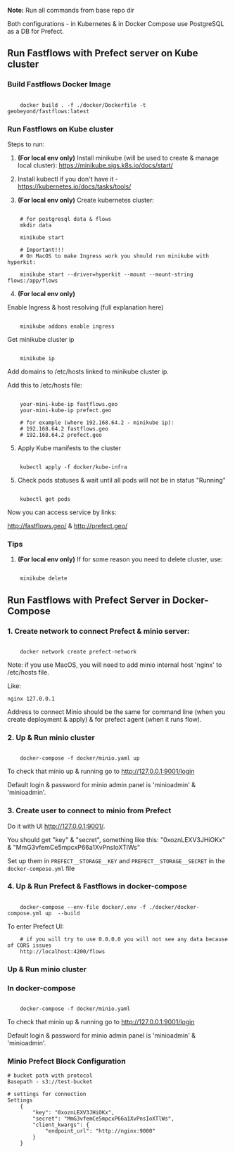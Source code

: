 **Note:** Run all commands from base repo dir

Both configurations - in Kubernetes & in Docker Compose use PostgreSQL as a DB for Prefect.

## Run Fastflows with Prefect server on Kube cluster

### Build Fastflows Docker Image

```console

    docker build . -f ./docker/Dockerfile -t geobeyond/fastflows:latest

```

### Run Fastflows on Kube cluster

Steps to run:

1. **(For local env only)** Install minikube (will be used to create & manage local cluster): https://minikube.sigs.k8s.io/docs/start/

2. Install kubectl if you don't have it - https://kubernetes.io/docs/tasks/tools/

3. **(For local env only)** Create kubernetes cluster:

```console

    # for postgresql data & flows
    mkdir data

    minikube start

    # Important!!!
    # On MacOS to make Ingress work you should run minikube with hyperkit:

    minikube start --driver=hyperkit --mount --mount-string flows:/app/flows

```

4. **(For local env only)**

Enable Ingress & host resolving (full explanation here)

```console

    minikube addons enable ingress

```

Get minikube cluster ip

```console

    minikube ip

```

Add domains to /etc/hosts linked to minikube cluster ip.

Add this to /etc/hosts file:

```console

    your-mini-kube-ip fastflows.geo
    your-mini-kube-ip prefect.geo

    # for example (where 192.168.64.2 - minikube ip):
    # 192.168.64.2 fastflows.geo
    # 192.168.64.2 prefect.geo

```

5. Apply Kube manifests to the cluster

```console

    kubectl apply -f docker/kube-infra

```

5. Check pods statuses & wait until all pods will not be in status "Running"

```console

    kubectl get pods

```

Now you can access service by links:

http://fastflows.geo/ & http://prefect.geo/

### Tips

1.  **(For local env only)** If for some reason you need to delete cluster, use:

```console

    minikube delete

```

## Run Fastflows with Prefect Server in Docker-Compose

### 1. Create network to connect Prefect & minio server:

```console

    docker network create prefect-network

```

Note: if you use MacOS, you will need to add minio internal host 'nginx' to /etc/hosts file.

Like:

`nginx 127.0.0.1`

Address to connect Minio should be the same for command line (when you create deployment & apply) & for prefect agent (when it runs flow).

### 2. Up & Run minio cluster

```console

    docker-compose -f docker/minio.yaml up

```

To check that minio up & running go to http://127.0.0.1:9001/login

Default login & password for minio admin panel is 'minioadmin' & 'minioadmin'.

### 3. Create user to connect to minio from Prefect

Do it with UI http://127.0.0.1:9001/.

You should get "key" & "secret", something like this: "0xoznLEXV3JHiOKx" & "MmG3vfemCe5mpcxP66a1XvPnsIoXTlWs"

Set up them in `PREFECT__STORAGE__KEY` and `PREFECT__STORAGE__SECRET` in the `docker-compose.yml` file

### 4. Up & Run Prefect & Fastflows in docker-compose

```console

    docker-compose --env-file docker/.env -f ./docker/docker-compose.yml up  --build

```

To enter Prefect UI:

```console
    # if you will try to use 0.0.0.0 you will not see any data because of CORS issues
    http://localhost:4200/flows

```

### Up & Run minio cluster

### In docker-compose

```console

    docker-compose -f docker/minio.yaml

```

To check that minio up & running go to http://127.0.0.1:9001/login

Default login & password for minio admin panel is 'minioadmin' & 'minioadmin'.

### Minio Prefect Block Configuration

```console
# bucket path with protocol
Basepath - s3://test-bucket

# settings for connection
Settings
    {
        "key": "0xoznLEXV3JHiOKx",
        "secret": "MmG3vfemCe5mpcxP66a1XvPnsIoXTlWs",
        "client_kwargs": {
            "endpoint_url": "http://nginx:9000"
        }
    }

```

